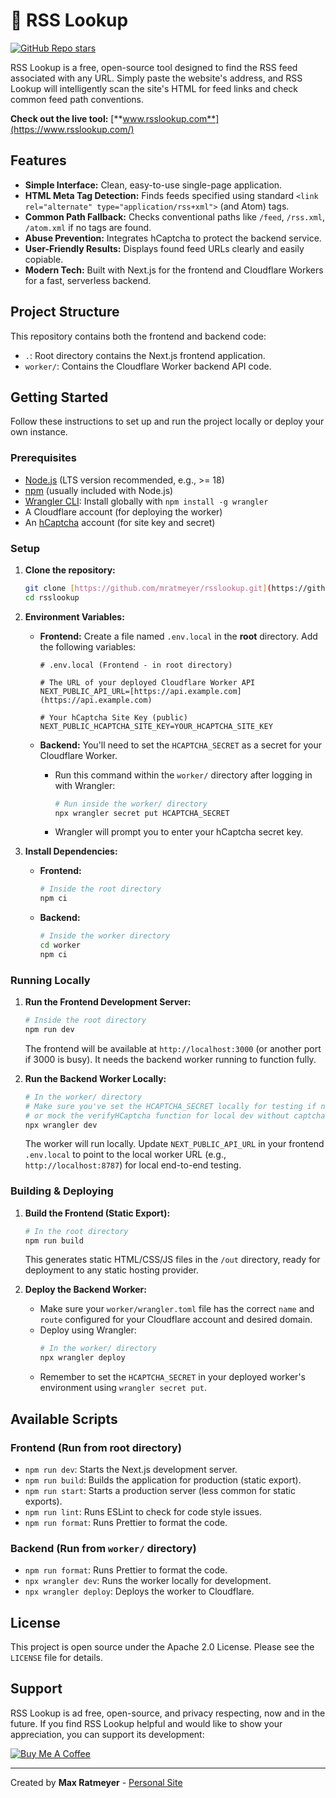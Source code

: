 # 🔎 RSS Lookup

[![GitHub Repo stars](https://img.shields.io/github/stars/mratmeyer/rsslookup?style=social)](https://github.com/mratmeyer/rsslookup/stargazers)

RSS Lookup is a free, open-source tool designed to find the RSS feed associated with any URL. Simply paste the website's address, and RSS Lookup will intelligently scan the site's HTML for feed links and check common feed path conventions.

**Check out the live tool:** [**www.rsslookup.com**](https://www.rsslookup.com/)

## Features

- **Simple Interface:** Clean, easy-to-use single-page application.
- **HTML Meta Tag Detection:** Finds feeds specified using standard `<link rel="alternate" type="application/rss+xml">` (and Atom) tags.
- **Common Path Fallback:** Checks conventional paths like `/feed`, `/rss.xml`, `/atom.xml` if no tags are found.
- **Abuse Prevention:** Integrates hCaptcha to protect the backend service.
- **User-Friendly Results:** Displays found feed URLs clearly and easily copiable.
- **Modern Tech:** Built with Next.js for the frontend and Cloudflare Workers for a fast, serverless backend.

## Project Structure

This repository contains both the frontend and backend code:

- `.`: Root directory contains the Next.js frontend application.
- `worker/`: Contains the Cloudflare Worker backend API code.

## Getting Started

Follow these instructions to set up and run the project locally or deploy your own instance.

### Prerequisites

- [Node.js](https://nodejs.org/) (LTS version recommended, e.g., >= 18)
- [npm](https://www.npmjs.com/) (usually included with Node.js)
- [Wrangler CLI](https://developers.cloudflare.com/workers/wrangler/install-and-update/): Install globally with `npm install -g wrangler`
- A Cloudflare account (for deploying the worker)
- An [hCaptcha](https://www.hcaptcha.com/) account (for site key and secret)

### Setup

1.  **Clone the repository:**

    ```bash
    git clone [https://github.com/mratmeyer/rsslookup.git](https://github.com/mratmeyer/rsslookup.git)
    cd rsslookup
    ```

2.  **Environment Variables:**

    - **Frontend:** Create a file named `.env.local` in the **root** directory. Add the following variables:

      ```dotenv
      # .env.local (Frontend - in root directory)

      # The URL of your deployed Cloudflare Worker API
      NEXT_PUBLIC_API_URL=[https://api.example.com](https://api.example.com)

      # Your hCaptcha Site Key (public)
      NEXT_PUBLIC_HCAPTCHA_SITE_KEY=YOUR_HCAPTCHA_SITE_KEY
      ```

    - **Backend:** You'll need to set the `HCAPTCHA_SECRET` as a secret for your Cloudflare Worker.
      - Run this command within the `worker/` directory after logging in with Wrangler:
        ```bash
        # Run inside the worker/ directory
        npx wrangler secret put HCAPTCHA_SECRET
        ```
      - Wrangler will prompt you to enter your hCaptcha secret key.

3.  **Install Dependencies:**

    - **Frontend:**
      ```bash
      # Inside the root directory
      npm ci
      ```
    - **Backend:**
      ```bash
      # Inside the worker directory
      cd worker
      npm ci
      ```

### Running Locally

1.  **Run the Frontend Development Server:**

    ```bash
    # Inside the root directory
    npm run dev
    ```

    The frontend will be available at `http://localhost:3000` (or another port if 3000 is busy). It needs the backend worker running to function fully.

2.  **Run the Backend Worker Locally:**
    ```bash
    # In the worker/ directory
    # Make sure you've set the HCAPTCHA_SECRET locally for testing if needed,
    # or mock the verifyHCaptcha function for local dev without captcha checks.
    npx wrangler dev
    ```
    The worker will run locally. Update `NEXT_PUBLIC_API_URL` in your frontend `.env.local` to point to the local worker URL (e.g., `http://localhost:8787`) for local end-to-end testing.

### Building & Deploying

1.  **Build the Frontend (Static Export):**

    ```bash
    # In the root directory
    npm run build
    ```

    This generates static HTML/CSS/JS files in the `/out` directory, ready for deployment to any static hosting provider.

2.  **Deploy the Backend Worker:**
    - Make sure your `worker/wrangler.toml` file has the correct `name` and `route` configured for your Cloudflare account and desired domain.
    - Deploy using Wrangler:
      ```bash
      # In the worker/ directory
      npx wrangler deploy
      ```
    - Remember to set the `HCAPTCHA_SECRET` in your deployed worker's environment using `wrangler secret put`.

## Available Scripts

### Frontend (Run from root directory)

- `npm run dev`: Starts the Next.js development server.
- `npm run build`: Builds the application for production (static export).
- `npm run start`: Starts a production server (less common for static exports).
- `npm run lint`: Runs ESLint to check for code style issues.
- `npm run format`: Runs Prettier to format the code.

### Backend (Run from `worker/` directory)

- `npm run format`: Runs Prettier to format the code.
- `npx wrangler dev`: Runs the worker locally for development.
- `npx wrangler deploy`: Deploys the worker to Cloudflare.

## License

This project is open source under the Apache 2.0 License. Please see the `LICENSE` file for details.

## Support

RSS Lookup is ad free, open-source, and privacy respecting, now and in the future. If you find RSS Lookup helpful and would like to show your appreciation, you can support its development:

[![Buy Me A Coffee](https://img.shields.io/badge/Buy%20Me%20A%20Coffee-ffdd00?style=for-the-badge&logo=buy-me-a-coffee&logoColor=black)](https://www.buymeacoffee.com/mratmeyer)

---

Created by **Max Ratmeyer** - [Personal Site](https://www.maxratmeyer.com/?utm_source=rsslookup-github)
